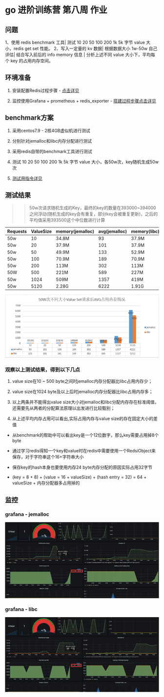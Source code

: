 # go 进阶训练营 第八周 作业

## 问题

1、使用 redis benchmark 工具| 测试 10 20 50 100 200 1k 5k 字节 value 大小，redis get set 性能。
2、写入一定量的 kv 数据| 根据数据大小 1w-50w 自己评估| 结合写入前后的 info memory 信息  | 分析上述不同 value 大小下，平均每个 key 的占用内存空间。

## 环境准备

1. 安装配置Redis过程步骤 - [点击详见](./redis_install.md)

2. 监控使用Grafana + prometheus + redis_exporter - [搭建过程步骤点击详见](./monitor.md)

## benchmark方案

1. 采用centos7.9 - 2核4GB虚似机进行测试

2. 分别针对jemalloc和libc内存分配进行测试

3. 采用redis自带的benchmark工具进行测试

4. 测试 10 20 50 100 200 1k 5k 字节 value 大小，各50w次，key随机生成50w次

5. [测试用指令详见](./benchmark-command.md)

## 测试结果

>> 50w次请求随机生成的Key，最终的key的数量在393000~394000之间浮动(随机生成的key会有重复，部分key会被重复更新)，之后的平均值采用393500这个中位数进行计算

Requests|ValueSize|memory(jemalloc)|avg(jemalloc)|memory(libc)|avg(libc)
-|-|-|-|-|-
50w|10|34.8M|93|37.9M|101
50w|20|37.9M|101|37.9M|101
50w|50|49.9M|133|52.9M|141
50w|100|70.9M|189|70.9M|189
50w|200|113M|302|113M|302
50W|500|221M|589|227M|605
50w|1024|509M|1357|419M|1117
50w|5120|2.28G|6222|1.91G|5212

![内存使用图](./img/redis_memory_avg.png)

### 观察以上测试结果，得到以下几点

1. value size在10 ~ 500 byte之间时jemalloc内存分配器比libc占用内存少；

2. value size在1024 byte及以上后时jemalloc内存分配器比libc占用内存多；

3. 以上两条并不能得出value size大小对jemalloc和libc分配内存存在标准阈值，还需要先从两者的分配算法原理以出发进行比较甄别；

4. 从上述平均内存占用可以看出,实际占用内存与value size的存在固定大小的差值

- 从benchmark的帮助中可以看出key是一个12位数字，那么key需要占用掉8个byte

- 通过学习redis得知一个key和value时在redis中需要使用一个RedsiObject来保存，对于字符串这个16+字符串大小

- 保存key的hash本身也要使用内存24 byte内存分配的原因实际占用32字节

- (key = 8 + 8) + (value = 16 + valueSize) + (hash entry = 32) = 64 + valueSize + 内存分配器多占用掉的

## 监控

### grafana - jemalloc

![jemalloc内存使用图](./img/redis_memory_jemalloc.png)

### grafana - libc

![libc内存使用图](./img/redis_memory_libc.png)
